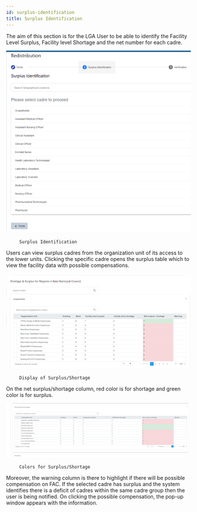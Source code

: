 ```yaml
---
id: surplus-identification
title: Surplus Identification
---
```


The aim of this section is for the  LGA User to be able to identify the Facility Level Surplus, Facility level Shortage and the net number for each cadre.

![img alt](/img/LGA_Surplus_Identification1.png)

         Surplus Identification

Users can view surplus cadres from the organization unit of its access to the lower units. Clicking the specific cadre opens the surplus table which to view the facility data with possible compensations.

![img alt](/img/LGA_Surplus_Identification2.png)

         Display of Surplus/Shortage

On the net surplus/shortage column, red color is for shortage and green color is for surplus.

![img alt](/img/LGA_Surplus_Identification3.png)

         Colors for Surplus/Shortage

Moreover, the warning column is there to highlight if there will be possible compensation on FAC. If the selected cadre has surplus and the system identifies there is a deficit of cadres within the same cadre group then the user is being notified. On clicking the possible compensation, the pop-up window appears with the information.

